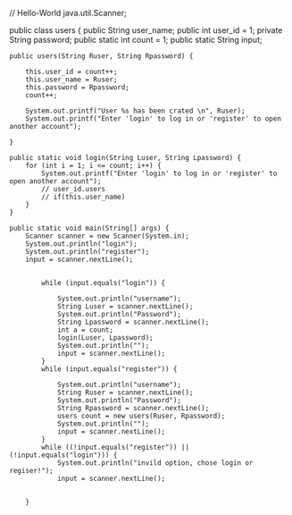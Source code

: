// Hello-World
java.util.Scanner;

public class users {
    public String user_name;
    public int user_id = 1;
    private String password;
    public static int count = 1;
    public static String input;

    public users(String Ruser, String Rpassword) {

        this.user_id = count++;
        this.user_name = Ruser;
        this.password = Rpassword;
        count++;

        System.out.printf("User %s has been crated \n", Ruser);
        System.out.printf("Enter 'login' to log in or 'register' to open another account");

    }

    public static void login(String Luser, String Lpassword) {
        for (int i = 1; i <= count; i++) {
            System.out.printf("Enter 'login' to log in or 'register' to open another account");
            // user_id.users
            // if(this.user_name)
        }
    }

    public static void main(String[] args) {
        Scanner scanner = new Scanner(System.in);
        System.out.println("login");
        System.out.println("register");
        input = scanner.nextLine();


            while (input.equals("login")) {

                System.out.println("username");
                String Luser = scanner.nextLine();
                System.out.println("Password");
                String Lpassword = scanner.nextLine();
                int a = count;
                login(Luser, Lpassword);
                System.out.println("");
                input = scanner.nextLine();
            }
            while (input.equals("register")) {

                System.out.println("username");
                String Ruser = scanner.nextLine();
                System.out.println("Password");
                String Rpassword = scanner.nextLine();
                users count = new users(Ruser, Rpassword);
                System.out.println("");
                input = scanner.nextLine();
            }
            while ((!input.equals("register")) || (!input.equals("login"))) {
                System.out.println("invild option, chose login or regiser!");
                input = scanner.nextLine();


        }
<pre>
